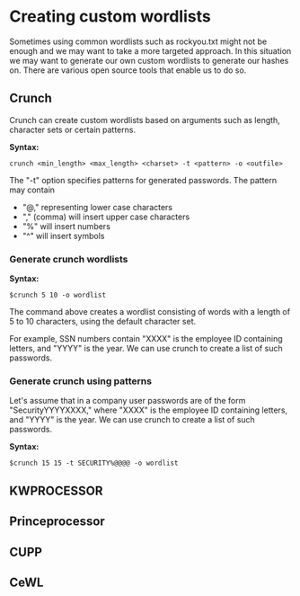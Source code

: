 # Creating custom wordlists

Sometimes using common wordlists such as rockyou.txt might not be enough and we may want to take a more targeted approach. In this situation we may want to generate our own custom wordlists to generate our hashes on. There are various open source tools that enable us to do so.

## Crunch

Crunch can create custom wordlists based on arguments such as length, character sets or certain patterns.

**Syntax:**

```console
crunch <min_length> <max_length> <charset> -t <pattern> -o <outfile>
```

The "-t" option specifies patterns for generated passwords. The pattern may contain

- "@," representing lower case characters
- "," (comma) will insert upper case characters
- "%" will insert numbers
- "^" will insert symbols

### Generate crunch wordlists

**Syntax:**

```console
$crunch 5 10 -o wordlist
```

The command above creates a wordlist consisting of words with a length of 5 to 10 characters, using the default character set.

For example, SSN numbers contain "XXXX" is the employee ID containing letters, and "YYYY" is the year. We can use crunch to create a list of such passwords.

### Generate crunch using patterns

Let's assume that in a company user passwords are of the form "SecurityYYYYXXXX," where "XXXX" is the employee ID containing letters, and "YYYY" is the year. We can use crunch to create a list of such passwords.

**Syntax:**

```console
$crunch 15 15 -t SECURITY%@@@@ -o wordlist
```

## KWPROCESSOR

## Princeprocessor

## CUPP

## CeWL